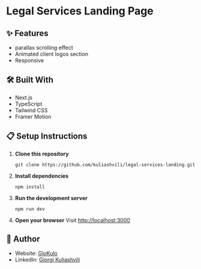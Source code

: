 # Legal Services Landing Page

## ✨ Features

- parallax scrolling effect
- Animated client logos section
- Responsive

## 🛠️ Built With

- Next.js
- TypeScript  
- Tailwind CSS
- Framer Motion

## 📋 Setup Instructions

1. **Clone this repository**
   ```
   git clone https://github.com/kuliashvili/legal-services-landing.git
   ```

2. **Install dependencies**
   ```
   npm install
   ```

3. **Run the development server**
   ```
   npm run dev
   ```

4. **Open your browser**
   Visit [http://localhost:3000](http://localhost:3000)



## 👤 Author

- Website: [GioKulo](https://giokulo.com/)
- LinkedIn: [Giorgi Kuliashvili](https://www.linkedin.com/in/kuliashvili/)
